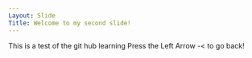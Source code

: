 ```yaml
---
Layout: Slide
Title: Welcome to my second slide!
---
```

This is a test of the git hub learning
Press the Left Arrow -< to go back!
